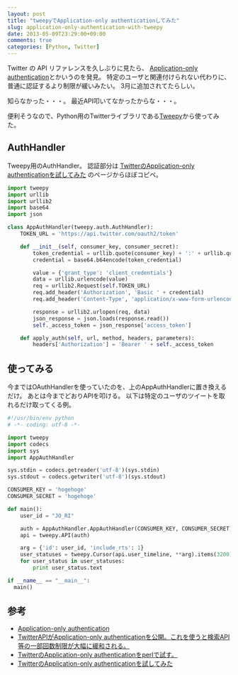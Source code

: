 ```yaml
---
layout: post
title: "tweepyでApplication-only authenticationしてみた"
slug: application-only-authentication-with-tweepy
date: 2013-05-09T23:29:00+09:00
comments: true
categories: [Python, Twitter]
---
```


Twitter の API リファレンスを久しぶりに見たら、
[Application-only authentication](https://dev.twitter.com/docs/auth/application-only-auth)とかいうのを発見。
特定のユーザと関連付けられない代わりに、普通に認証するより制限が緩いみたい。
3月に追加されてたらしい。

知らなかった・・・。
最近API叩いてなかったからな・・・。

便利そうなので、Python用のTwitterライブラリである[Tweepy](https://github.com/tweepy/tweepy)から使ってみた。

<!-- More -->

## AuthHandler
Tweepy用のAuthHandler。
認証部分は
[TwitterのApplication-only authenticationを試してみた](http://ktkrhr.hatenablog.com/entry/2013/03/27/002447)
のページからほぼコピペ。

``` python AppAuthHandler.py
import tweepy
import urllib
import urllib2
import base64
import json

class AppAuthHandler(tweepy.auth.AuthHandler):
    TOKEN_URL = 'https://api.twitter.com/oauth2/token'

    def __init__(self, consumer_key, consumer_secret):
        token_credential = urllib.quote(consumer_key) + ':' + urllib.quote(consumer_secret)
        credential = base64.b64encode(token_credential)

        value = {'grant_type': 'client_credentials'}
        data = urllib.urlencode(value)
        req = urllib2.Request(self.TOKEN_URL)
        req.add_header('Authorization', 'Basic ' + credential)
        req.add_header('Content-Type', 'application/x-www-form-urlencoded;charset=UTF-8')

        response = urllib2.urlopen(req, data)
        json_response = json.loads(response.read())
        self._access_token = json_response['access_token']

    def apply_auth(self, url, method, headers, parameters):
        headers['Authorization'] = 'Bearer ' + self._access_token
```

## 使ってみる

今まではOAuthHandlerを使っていたのを、上のAppAuthHandlerに置き換えるだけ。
あとは今までどおりAPIを叩ける。
以下は特定のユーザのツイートを取れるだけ取ってくる例。

``` python crawl.py
#!/usr/bin/env python
# -*- coding: utf-8 -*-

import tweepy
import codecs
import sys
import AppAuthHandler

sys.stdin = codecs.getreader('utf-8')(sys.stdin)
sys.stdout = codecs.getwriter('utf-8')(sys.stdout)

CONSUMER_KEY = 'hogehoge'
CONSUMER_SECRET = 'hogehoge'

def main():
    user_id = "JO_RI"

    auth = AppAuthHandler.AppAuthHandler(CONSUMER_KEY, CONSUMER_SECRET)
    api = tweepy.API(auth)

    arg = {'id': user_id, 'include_rts': 1}
    user_statuses = tweepy.Cursor(api.user_timeline, **arg).items(3200)
    for user_status in user_statuses:
        print user_status.text

if __name__ == "__main__":
  main()
```

## 参考
- [Application-only authentication](https://dev.twitter.com/docs/auth/application-only-auth)
- [TwitterAPIがApplication-only authenticationを公開。これを使うと検索API等の一部回数制限が大幅に緩和される。](http://blog.k52.org/0162)
- [TwitterのApplication-only authenticationをperlで試す。](http://www.macminiosx.com/2013/03/twitterapplication-only_authen.html)
- [TwitterのApplication-only authenticationを試してみた](http://ktkrhr.hatenablog.com/entry/2013/03/27/002447)
